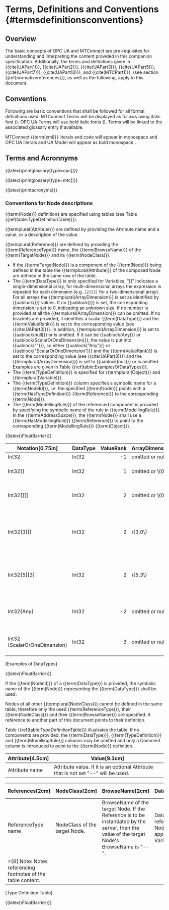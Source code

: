 Terms, Definitions and Conventions {#termsdefinitionsconventions}
==================================

Overview
--------

The basic concepts of OPC UA and MTConnect are pre-requisites for
understanding and interpreting the content provided in this companion
specification. Additionally, the terms and definitions given in
{{cite(UAPart1)}}, {{cite(UAPart2)}}, {{cite(UAPart3)}}, {{cite(UAPart5)}}, {{cite(UAPart7)}}, {{cite(UAPart10)}},
and {{cite(MTCPart1)}}, (see section {{ref(normativereferences)}}, as well as the following, apply to
this document.

Conventions
-----------

Following are basic conventions that shall be followed for all formal
definitions used: MTConnect Terms will be displayed as follows using
italic font (). OPC UA Terms will use bold italic fonts (). Terms will
be linked to the associated glossary entry if available.

MTConnect {{term(xml)}}
literals and code will appear in monospace and OPC UA literals and UA
Model will appear as bold monospace .

Terms and Acronnyms
-------------------

{{latex(\printglossary[type=opc])}}

{{latex(\printglossary[type=mtc])}}

{{latex(\printacronyms)}}

### Conventions for Node descriptions


{{term(Node)}} definitions are specified using tables (see Table {{ref(table:TypeDefinitionTable)}}).

{{termplural(Attribute)}} are defined by providing the Attribute name and a value, or a description of the value.

{{termplural(Reference)}} are defined by providing the {{term(ReferenceType)}} name, the {{term(BrowseName)}} of the {{term(TargetNode)}} and its {{term(NodeClass)}}.

- If the {{term(TargetNode)}} is a component of the {{term(Node)}} being defined in the table the {{termplural(Attribute)}} of the composed Node are defined in the same row of the table.
- The {{term(DataType)}} is only specified for Variables; "[<number>]" indicates a single-dimensional array, for multi-dimensional arrays the expression is repeated for each dimension (e.g. `[2][3]` for a two-dimensional array). For all arrays the {{termplural(ArrayDimension)}} is set as identified by {{uablock(<number>)}} values. If no {{uablock(<number>)}} is set, the corresponding dimension is set to 0, indicating an unknown size. If no number is provided at all the {{termplural(ArrayDimension)}} can be omitted. If no brackets are provided, it identifies a scalar {{term(DataType)}} and the {{term(ValueRank)}} is set to the corresponding value (see {{cite(UAPart3)}}). In addition, {{termplural(ArrayDimension)}} is set to {{uablock(null)}} or is omitted. If it can be {{uablock(Any)}} or {{uablock(ScalarOrOneDimension)}}, the value is put into {{uablock("<value>")}}, so either {{uablock("Any")}} or {{uablock("ScalarOrOneDimension")}} and the {{term(ValueRank)}} is set to the corresponding value (see {{cite(UAPart3)}}) and the {{termplural(ArrayDimension)}} is set to {{uablock(null)}} or is omitted. Examples are given in Table {{ref(table:ExamplesOfDataTypes)}}.
- The {{term(TypeDefinition)}} is specified for {{termplural(Object)}} and {{termplural(Variable)}}.
- The {{term(TypeDefinition)}} column specifies a symbolic name for a {{term(NodeId)}}, i.e. the specified {{term(Node)}} points with a {{term(HasTypeDefinition)}} {{term(Reference)}} to the corresponding {{term(Node)}}.
- The {{term(ModellingRule)}} of the referenced component is provided by specifying the symbolic name of the rule in {{term(ModellingRule)}}. In the {{term(AddressSpace)}}, the {{term(Node)}} shall use a {{term(HasModellingRule)}} {{term(Reference)}} to point to the corresponding {{term(ModellingRule)}} {{term(Object)}}.

{{latex(\FloatBarrier)}}

| Notation[0.75in] | DataType | ValueRank | ArrayDimensions | Description[2.75in] |
|----------|----------|-----------:|-----------------|-------------|
| Int32 | Int32 | -1 | omitted or null | A scalar Int32.
| Int32[]	| Int32 | 1 | omitted or \\{0\\} | Single-dimensional array of Int32 with an unknown size. |
| Int32[][] | Int32 | 2 | omitted or \\{0,0\\} | Two-dimensional array of Int32 with unknown sizes for both dimensions. |
| Int32[3][] | Int32 | 2 | \\{3,0\\} | Two-dimensional array of Int32 with a size of 3 for the first dimension and an unknown size for the second dimension. |
| Int32[5][3] | Int32 | 2 | \\{5,3\\} | Two-dimensional array of Int32 with a size of 5 for the first dimension and a size of 3 for the second dimension. |
| Int32\{Any\} | Int32 | -2 | omitted or null | An Int32 where it is unknown if it is scalar or array with any number of dimensions. |
| Int32 \{ScalarOrOneDimension\} | Int32 | -3 | omitted or null | An Int32 where it is either a single-dimensional array or a scalar.
[Examples of DataTypes]


{{latex(\FloatBarrier)}}

If the {{term(NodeId)}} of a {{term(DataType)}} is provided, the symbolic name of the {{term(Node)}} representing the {{term(DataType)}} shall be used.

Nodes of all other {{termplural(NodeClass)}} cannot be defined in the same table; therefore only the used {{term(ReferenceType)}}, their {{term(NodeClass)}} and their {{term(BrowseName)}} are specified. A reference to another part of this document points to their definition.

Table {{ref(table:TypeDefinitionTable)}} illustrates the table. If no components are provided, the {{term(DataType)}}, {{term(TypeDefinition)}} and {{term(ModellingRule)}} columns may be omitted and only a Comment column is introduced to point to the {{term(Node)}} definition.

|Attribute[4.5cm]|Value[9.3cm]|
|----------------|------------|
|Attribute name  |Attribute value. If it is an optional Attribute that is not set "--" will be used.|

|References[2cm] | NodeClass[2cm] | BrowseName[2cm] | DataType[2cm] | TypeDefinition[2cm] | Modeling Rule[2cm] |
|----------------|----------------|-----------------|---------------|---------------------|--------------------|
| ReferenceType name | NodeClass of the target Node. | BrowseName of the target Node. If the Reference is to be instantiated by the server, then the value of the target Node's BrowseName is "--". | DataType of the referenced Node, only applicable for Variable. | TypeDefinition of the referenced Node, only applicable for Variable and Object. | Referenced ModellingRule of the referenced Object.|
|>[6] Note: Notes referencing footnotes of the table content.|
[Type Definition Table]

{{latex(\FloatBarrier)}}
